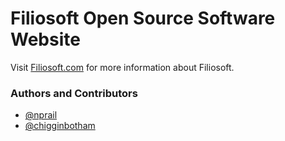 # Filiosoft Open Source Software Website
Visit [Filiosoft.com](https://filiosoft.com) for more information about Filiosoft.

### Authors and Contributors
* [@nprail](https://github.com/nprail)
* [@chigginbotham](https://github.com/chigginbotham)
